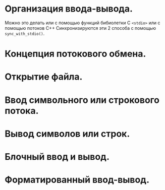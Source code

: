 # Организация ввода-вывода.

Можно это делать или с помощью функций бибиолетки C `<stdio>` или с помощью потоков C++ Синхронизируются эти 2 способа с помощью `sync_with_stdio()`.

# Концепция потокового обмена. 

# Открытие файла. 

# Ввод символьного или строкового потока. 

# Вывод символов или строк. 



# Блочный ввод и вывод. 

# Форматированный ввод-вывод.